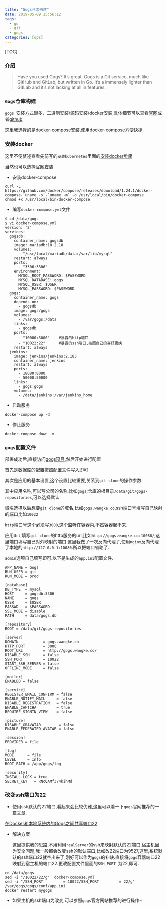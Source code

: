 ```yaml
---
title: "Gogs仓库搭建"
date: 2019-05-09 15:56:12
tags: 
  - go
  - git
  - gogs
categories: [ops]
---
```


[TOC]

### 介绍

> Have you used Gogs? It’s great. Gogs is a Git service, much like GitHub and GitLab, but written in Go. It’s a immensely lighter than GitLab and it’s not lacking at all in features. 

### `Gogs`仓库构建

`gogs `安装方式很多，二进制安装/源码安装/docker安装,具体细节可以查看[官网](https://gogs.io/)或者[github](https://github.com/gogs/gogs)

这里我选择的是docker-compose安装,使用docker-compose方便快捷.

### 安装docker

这里不便赘述查看先前写的`安装kubernetes`里面的[安装docker步骤](https://wiki.fenghong.tech/go/kubeadm安装kubernetes1.15.html#docker)

当然也可以选择[官网安装](https://docs.docker.com/get-started/)

- 安装docker-compose

```
curl -L https://github.com/docker/compose/releases/download/1.24.1/docker-compose-`uname -s`-`uname -m` -o /usr/local/bin/docker-compose
chmod +x /usr/local/bin/docker-compose
```

- 编写`docker-compose.yml`文件

```
$ cd /data/gogs
$ vi docker-compose.yml
version: '2'
services:
  gogsdb:
    container_name: gogsdb
    image: mariadb:10.2.18 
    volumes:
      - "/usr/local/mariadb/data:/var/lib/mysql"
    restart: always
    ports:
      - "3306:3306"
    environment:
      MYSQL_ROOT_PASSWORD: $PASSWORD
      MYSQL_DATABASE: gogs
      MYSQL_USER: $USER
      MYSQL_PASSWORD: $PASSWORD
  gogs:
    container_name: gogs
    depends_on:
      - gogsdb
    image: gogs/gogs
    volumes:
      - /var/gogs:/data
    links:
      - gogsdb
    ports:
      - "10080:3000"	#暴露的http端口
      - "10022:22"		#暴露的ssh端口,按照自己的喜好更换		
    restart: always
  jenkins:
    image: jenkins/jenkins:2.183
    container_name: jenkins
    restart: always
    ports:
      - 18080:8080
      - 50000:50000
    links:
      - gogs:gogs
    volumes:
      - /data/jenkins:/var/jenkins_home
```

- 启动服务

```
docker-compose up -d
```

- 停止服务

```
docker-compose down -v
```

### `gogs`配置文件

部署成功后,直接访问[gogs项目](http://gogs.wangke.co/),然后开始进行配置

首先是数据库的配置按照配置文件写入即可

其次是应用的基本设置,这个设置比较重要,关系到`git clone`的操作参数

其中应用名称,可以写公司的名称,比如`gogs`;仓库的根目录`/data/git/gogs-repositories`,可以选择默认

域名选择以后想要`git clone`的域名,比如`gogs.wangke.co`,ssh端口号填写自己映射的端口比如`10022`

`http`端口号这个必须写`3000`,这个监听在容器内,不然容器起不来.

应用`Url`,填写`git clone`的http服务的url,比如`http://gogs.wangke.co:10080/`,这里端口填写自己对外映射的端口.这里我做了一次反向代理了,使用`nginx`反向代理了本地的`http://127.0.0.1:10080`.所以把端口省略了.

`admin`选项自己填写即可.以下是生成的`app.ini`配置文件.

```
APP_NAME = Gogs
RUN_USER = git
RUN_MODE = prod

[database]
DB_TYPE  = mysql
HOST     = gogsdb:3306
NAME     = gogs
USER     = $USER
PASSWD   = $PASSWORD
SSL_MODE = disable
PATH     = data/gogs.db

[repository]
ROOT = /data/git/gogs-repositories

[server]
DOMAIN           = gogs.wangke.co
HTTP_PORT        = 3000
ROOT_URL         = http://gogs.wangke.co/
DISABLE_SSH      = false
SSH_PORT         = 10022
START_SSH_SERVER = false
OFFLINE_MODE     = false

[mailer]
ENABLED = false

[service]
REGISTER_EMAIL_CONFIRM = false
ENABLE_NOTIFY_MAIL     = false
DISABLE_REGISTRATION   = false
ENABLE_CAPTCHA         = true
REQUIRE_SIGNIN_VIEW    = false

[picture]
DISABLE_GRAVATAR        = false
ENABLE_FEDERATED_AVATAR = false

[session]
PROVIDER = file

[log]
MODE      = file
LEVEL     = Info
ROOT_PATH = /app/gogs/log

[security]
INSTALL_LOCK = true
SECRET_KEY   = RNcQAMf374kihMd
```

### 改变ssh端口为22

- 使用ssh默认的22端口,看起来会比较优雅,这里可以看一下`gogs`官网推荐的一篇文章.

[在Docker和本地系统内的Gogs之间共享端口22](http://www.ateijelo.com/blog/2016/07/09/share-port-22-between-docker-gogs-ssh-and-local-system)

- 解决方案

	这里提供我的思路,不用利用`realServer`的ssh来映射默认的22端口,宿主机因为安全问题,我一般都会改变ssh的默认端口,比如改22端口为9527,这里,系统默认的ssh端口22就空出来了,刚好可以作为`gogs`的补缺.直接将`gogs`容器端口22映射到宿主机的端口22.更改配置文件里面的`SSH_PORT `为22,即可.

```
cd /data/gogs
sed -i "/10022/22/g"  docker-compose.yml
sed -i "/SSH_PORT         = 10022/SSH_PORT         = 22/g" /var/gogs/gogs/conf/app.ini
docker restart mygogs
```

- 如果主机的ssh端口为改变,可以参照`gogs`官方网站推荐的进行操作~